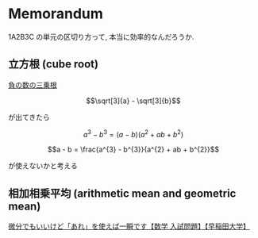 # Memorandum

1A2B3C の単元の区切り方って, 本当に効率的なんだろうか.  

## 立方根 (cube root)

[負の数の三乗根](https://www.youtube.com/watch?v=CoIC1H6e7Uk)  

$$\sqrt[3]{a} - \sqrt[3]{b}$$

が出てきたら  

$$a^{3} - b^{3} = (a - b)(a^{2} + ab + b^{2})$$

$$a - b = \frac{a^{3} - b^{3}}{a^{2} + ab + b^{2}}$$

が使えないかと考える  

## 相加相乗平均 (arithmetic mean and geometric mean)

[微分でもいいけど「あれ」を使えば一瞬です【数学 入試問題】【早稲田大学】](https://www.youtube.com/watch?v=8U_0PmF21LY)  
